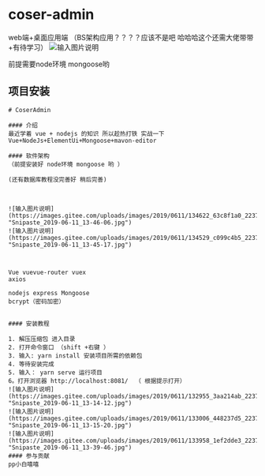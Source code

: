 # coser-admin
web端+桌面应用端    （BS架构应用？？？？应该不是吧 哈哈哈这个还需大佬带带+有待学习）
![输入图片说明](https://images.gitee.com/uploads/images/2019/0614/134751_a32dfd5c_2237344.jpeg "coser-admin web端 桌面应用端（electron)  后端nodejs+mongoose数据库.jpg")

前提需要node环境 mongoose哟
## 项目安装

```
# CoserAdmin

#### 介绍
最近学着 vue + nodejs 的知识 所以趁热打铁 实战一下
Vue+NodeJs+ElementUi+Mongoose+mavon-editor

#### 软件架构
（前提安装好 node环境 mongoose 哟 ）

(还有数据库教程没完善好 稍后完善)



![输入图片说明](https://images.gitee.com/uploads/images/2019/0611/134622_63c8f1a0_2237344.jpeg "Snipaste_2019-06-11_13-46-06.jpg")
![输入图片说明](https://images.gitee.com/uploads/images/2019/0611/134529_c099c4b5_2237344.jpeg "Snipaste_2019-06-11_13-45-17.jpg")



Vue vuevue-router vuex 
axios

nodejs express Mongoose
bcrypt（密码加密）


#### 安装教程

1. 解压压缩包 进入目录
2. 打开命令窗口 （shift +右键 ）
3. 输入: yarn install 安装项目所需的依赖包
4. 等待安装完成 
5. 输入： yarn serve 运行项目
6。打开浏览器 http://localhost:8081/  （ 根据提示打开）
![输入图片说明](https://images.gitee.com/uploads/images/2019/0611/132955_3aa214ab_2237344.jpeg "Snipaste_2019-06-11_13-14-12.jpg")
![输入图片说明](https://images.gitee.com/uploads/images/2019/0611/133006_448237d5_2237344.jpeg "Snipaste_2019-06-11_13-15-20.jpg")
![输入图片说明](https://images.gitee.com/uploads/images/2019/0611/133958_1ef2dde3_2237344.jpeg "Snipaste_2019-06-11_13-39-46.jpg")
#### 参与贡献
pp小白嘻嘻 

